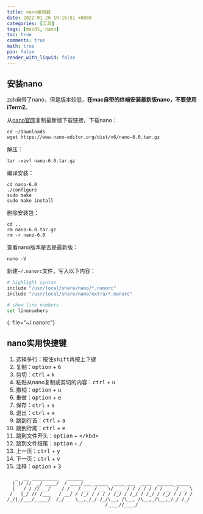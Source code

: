 ```yaml
---
title: nano编辑器
date: 2022-01-26 19:16:51 +0800
categories: [工具]
tags: [macOS, nano]
toc: true
comments: true
math: true
pin: false
render_with_liquid: false
---
```


## 安装nano

zsh自带了nano，但是版本较低，**在mac自带的终端安装最新版nano，不要使用iTerm2**。

从[nano官网](https://www.nano-editor.org/download.php)复制最新版下载链接，下载nano：

```shell
cd ~/Downloads
wget https://www.nano-editor.org/dist/v6/nano-6.0.tar.gz
```

解压：

```shell
tar -xzvf nano-6.0.tar.gz
```

编译安装：

```shell
cd nano-6.0
./configure
sudo make
sudo make install
```

删除安装包：

```shell
cd ..
rm nano-6.0.tar.gz
rm -r nano-6.0
```

查看nano版本是否是最新版：

```shell
nano -V
```

新建`~/.nanorc`文件，写入以下内容：

```sh
# highlight syntax
include "/usr/local/share/nano/*.nanorc"
include "/usr/local/share/nano/extra/*.nanorc"

# show line numbers
set linenumbers
```
{: file="~/.nanorc"}

## nano实用快捷键

1. 选择多行：按住<kbd>shift</kbd>再按上下键
2. 复制：<kbd>option</kbd> + <kbd>6</kbd>
3. 剪切：<kbd>ctrl</kbd> + <kbd>k</kbd>
4. 粘贴从nano复制或剪切的内容：<kbd>ctrl</kbd> + <kbd>u</kbd>
5. 撤销：<kbd>option</kbd> + <kbd>u</kbd>
6. 重做：<kbd>option</kbd> + <kbd>e</kbd>
7. 保存：<kbd>ctrl</kbd> + <kbd>s</kbd>
8. 退出：<kbd>ctrl</kbd> + <kbd>x</kbd>
9. 跳到行首：<kbd>ctrl</kbd> + <kbd>a</kbd>
10. 跳到行尾：<kbd>ctrl</kbd> + <kbd>e</kbd>
11. 跳到文件开头：<kbd>option</kbd> + <kbd>\</kbd>
12. 跳到文件结尾：<kbd>option</kbd> + <kbd>/</kbd>
13. 上一页：<kbd>ctrl</kbd> + <kbd>y</kbd>
14. 下一页：<kbd>ctrl</kbd> + <kbd>v</kbd>
15. 注释：<kbd>option</kbd> + <kbd>3</kbd>

```text
   _  __ __________   ______                                        
  | |/ //  _/ ____/  / ____/___ _____  ____ ___  ____  ______ _____ 
  |   / / // __/    / /_  / __ `/ __ \/ __ `/ / / / / / / __ `/ __ \
 /   |_/ // /___   / __/ / /_/ / / / / /_/ / /_/ / /_/ / /_/ / / / /
/_/|_/___/_____/  /_/    \__,_/_/ /_/\__, /\__, /\__,_/\__,_/_/ /_/ 
                                    /____//____/                    
```
